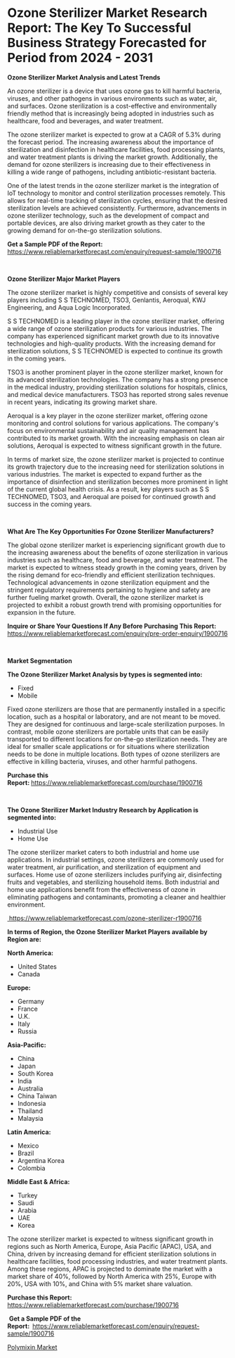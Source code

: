<p><h1>Ozone Sterilizer Market Research Report: The Key To Successful Business Strategy Forecasted for Period from 2024 - 2031</h1></p><p><strong>Ozone Sterilizer Market Analysis and Latest Trends</strong></p>
<p><p>An ozone sterilizer is a device that uses ozone gas to kill harmful bacteria, viruses, and other pathogens in various environments such as water, air, and surfaces. Ozone sterilization is a cost-effective and environmentally friendly method that is increasingly being adopted in industries such as healthcare, food and beverages, and water treatment.</p><p>The ozone sterilizer market is expected to grow at a CAGR of 5.3% during the forecast period. The increasing awareness about the importance of sterilization and disinfection in healthcare facilities, food processing plants, and water treatment plants is driving the market growth. Additionally, the demand for ozone sterilizers is increasing due to their effectiveness in killing a wide range of pathogens, including antibiotic-resistant bacteria.</p><p>One of the latest trends in the ozone sterilizer market is the integration of IoT technology to monitor and control sterilization processes remotely. This allows for real-time tracking of sterilization cycles, ensuring that the desired sterilization levels are achieved consistently. Furthermore, advancements in ozone sterilizer technology, such as the development of compact and portable devices, are also driving market growth as they cater to the growing demand for on-the-go sterilization solutions.</p></p>
<p><strong>Get a Sample PDF of the Report:&nbsp;</strong> <a href="https://www.reliablemarketforecast.com/enquiry/request-sample/1900716">https://www.reliablemarketforecast.com/enquiry/request-sample/1900716</a></p>
<p>&nbsp;</p>
<p><strong>Ozone Sterilizer Major Market Players</strong></p>
<p><p>The ozone sterilizer market is highly competitive and consists of several key players including S S TECHNOMED, TSO3, Genlantis, Aeroqual, KWJ Engineering, and Aqua Logic Incorporated. </p><p>S S TECHNOMED is a leading player in the ozone sterilizer market, offering a wide range of ozone sterilization products for various industries. The company has experienced significant market growth due to its innovative technologies and high-quality products. With the increasing demand for sterilization solutions, S S TECHNOMED is expected to continue its growth in the coming years.</p><p>TSO3 is another prominent player in the ozone sterilizer market, known for its advanced sterilization technologies. The company has a strong presence in the medical industry, providing sterilization solutions for hospitals, clinics, and medical device manufacturers. TSO3 has reported strong sales revenue in recent years, indicating its growing market share.</p><p>Aeroqual is a key player in the ozone sterilizer market, offering ozone monitoring and control solutions for various applications. The company's focus on environmental sustainability and air quality management has contributed to its market growth. With the increasing emphasis on clean air solutions, Aeroqual is expected to witness significant growth in the future.</p><p>In terms of market size, the ozone sterilizer market is projected to continue its growth trajectory due to the increasing need for sterilization solutions in various industries. The market is expected to expand further as the importance of disinfection and sterilization becomes more prominent in light of the current global health crisis. As a result, key players such as S S TECHNOMED, TSO3, and Aeroqual are poised for continued growth and success in the coming years.</p></p>
<p>&nbsp;</p>
<p><strong>What Are The Key Opportunities For Ozone Sterilizer Manufacturers?</strong></p>
<p><p>The global ozone sterilizer market is experiencing significant growth due to the increasing awareness about the benefits of ozone sterilization in various industries such as healthcare, food and beverage, and water treatment. The market is expected to witness steady growth in the coming years, driven by the rising demand for eco-friendly and efficient sterilization techniques. Technological advancements in ozone sterilization equipment and the stringent regulatory requirements pertaining to hygiene and safety are further fueling market growth. Overall, the ozone sterilizer market is projected to exhibit a robust growth trend with promising opportunities for expansion in the future.</p></p>
<p><strong>Inquire or Share Your Questions If Any Before Purchasing This Report:</strong> <a href="https://www.reliablemarketforecast.com/enquiry/pre-order-enquiry/1900716">https://www.reliablemarketforecast.com/enquiry/pre-order-enquiry/1900716</a></p>
<p>&nbsp;</p>
<p><strong>Market Segmentation</strong></p>
<p><strong>The Ozone Sterilizer Market Analysis by types is segmented into:</strong></p>
<p><ul><li>Fixed</li><li>Mobile</li></ul></p>
<p><p>Fixed ozone sterilizers are those that are permanently installed in a specific location, such as a hospital or laboratory, and are not meant to be moved. They are designed for continuous and large-scale sterilization purposes. In contrast, mobile ozone sterilizers are portable units that can be easily transported to different locations for on-the-go sterilization needs. They are ideal for smaller scale applications or for situations where sterilization needs to be done in multiple locations. Both types of ozone sterilizers are effective in killing bacteria, viruses, and other harmful pathogens.</p></p>
<p><strong>Purchase this Report:&nbsp;</strong><a href="https://www.reliablemarketforecast.com/purchase/1900716">https://www.reliablemarketforecast.com/purchase/1900716</a></p>
<p>&nbsp;</p>
<p><strong>The Ozone Sterilizer Market Industry Research by Application is segmented into:</strong></p>
<p><ul><li>Industrial Use</li><li>Home Use</li></ul></p>
<p><p>The ozone sterilizer market caters to both industrial and home use applications. In industrial settings, ozone sterilizers are commonly used for water treatment, air purification, and sterilization of equipment and surfaces. Home use of ozone sterilizers includes purifying air, disinfecting fruits and vegetables, and sterilizing household items. Both industrial and home use applications benefit from the effectiveness of ozone in eliminating pathogens and contaminants, promoting a cleaner and healthier environment.</p></p>
<p><a href="https://www.reliablemarketforecast.com/ozone-sterilizer-r1900716">&nbsp;https://www.reliablemarketforecast.com/ozone-sterilizer-r1900716</a></p>
<p><strong>In terms of Region, the Ozone Sterilizer Market Players available by Region are:</strong></p>
<p>
    <p> <strong> North America: </strong>
        <ul>
            <li>United States</li>
            <li>Canada</li>
        </ul>
        </p> 
    <p> <strong> Europe: </strong>
        <ul>
            <li>Germany</li>
            <li>France</li>
            <li>U.K.</li>
            <li>Italy</li>
            <li>Russia</li>
        </ul>
        </p> 
    <p> <strong> Asia-Pacific: </strong>
        <ul>
            <li>China</li>
            <li>Japan</li>
            <li>South Korea</li>
            <li>India</li>
            <li>Australia</li>
            <li>China Taiwan</li>
            <li>Indonesia</li>
            <li>Thailand</li>
            <li>Malaysia</li>
        </ul>
        </p> 
    <p> <strong> Latin America: </strong>
        <ul>
            <li>Mexico</li>
            <li>Brazil</li>
            <li>Argentina Korea</li>
            <li>Colombia</li>
        </ul>
        </p> 
    <p> <strong> Middle East & Africa: </strong>
        <ul>
            <li>Turkey</li>
            <li>Saudi</li>
            <li>Arabia</li>
            <li>UAE</li>
            <li>Korea</li>
        </ul>
    </p>
    </p>
<p><p>The ozone sterilizer market is expected to witness significant growth in regions such as North America, Europe, Asia Pacific (APAC), USA, and China, driven by increasing demand for efficient sterilization solutions in healthcare facilities, food processing industries, and water treatment plants. Among these regions, APAC is projected to dominate the market with a market share of 40%, followed by North America with 25%, Europe with 20%, USA with 10%, and China with 5% market share valuation.</p></p>
<p><strong>Purchase this Report: </strong><a href="https://www.reliablemarketforecast.com/purchase/1900716">https://www.reliablemarketforecast.com/purchase/1900716</a></p>
<p>&nbsp;<strong>Get a Sample PDF of the Report:&nbsp;&nbsp;</strong><a href="https://www.reliablemarketforecast.com/enquiry/request-sample/1900716">https://www.reliablemarketforecast.com/enquiry/request-sample/1900716</a></p>
<p><strong></strong></p>
<p><p><a href="https://view.publitas.com/reportprime-1/polymixin-market-size-growth-and-industry-analysis-by-market-segmentation-and-regional-insights-and-forecast-to-2031/">Polymixin Market</a></p></p>